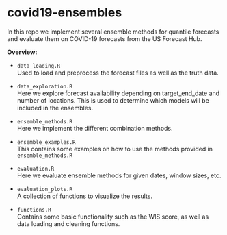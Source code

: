 # covid19-ensembles
In this repo we implement several ensemble methods for quantile forecasts and evaluate them on COVID-19 forecasts from the US Forecast Hub.

**Overview:**
* `data_loading.R`  
Used to load and preprocess the forecast files as well as the truth data.

* `data_exploration.R`  
Here we explore forecast availability depending on target_end_date and number of locations. This is used to determine which models will be included in the ensembles.

* `ensemble_methods.R`  
Here we implement the different combination methods.

* `ensemble_examples.R`  
This contains some examples on how to use the methods provided in `ensemble_methods.R`

* `evaluation.R`  
Here we evaluate ensemble methods for given dates, window sizes, etc.

* `evaluation_plots.R`  
A collection of functions to visualize the results.

* `functions.R`  
Contains some basic functionality such as the WIS score, as well as data loading and cleaning functions.
